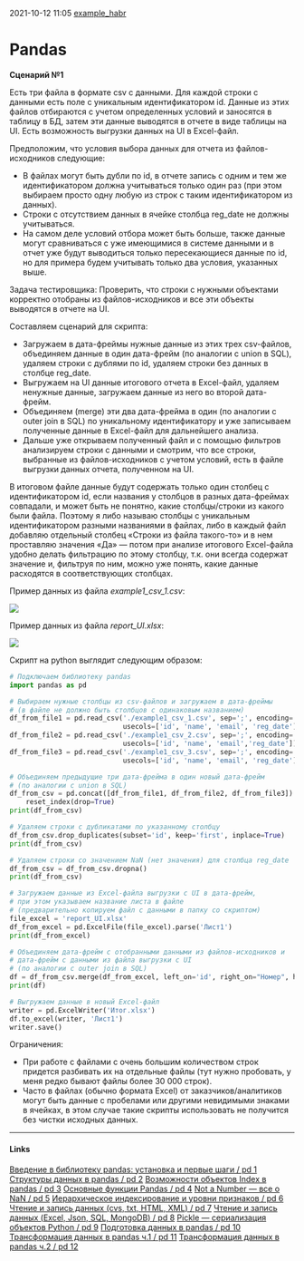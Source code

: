 2021-10-12 11:05
[example_habr](https://habr.com/ru/post/486756/)
# Pandas
**Сценарий №1**  
  
Есть три файла в формате csv с данными. Для каждой строки с данными есть поле с уникальным идентификатором id. Данные из этих файлов отбираются с учетом определенных условий и заносятся в таблицу в БД, затем эти данные выводятся в отчете в виде таблицы на UI. Есть возможность выгрузки данных на UI в Excel-файл.  
  
Предположим, что условия выбора данных для отчета из файлов-исходников следующие:  
  

-   В файлах могут быть дубли по id, в отчете запись с одним и тем же идентификатором должна учитываться только один раз (при этом выбираем просто одну любую из строк с таким идентификатором из данных).
-   Строки с отсутствием данных в ячейке столбца reg_date не должны учитываться.
-   На самом деле условий отбора может быть больше, также данные могут сравниваться с уже имеющимися в системе данными и в отчет уже будут выводиться только пересекающиеся данные по id, но для примера будем учитывать только два условия, указанных выше.

  
Задача тестировщика: Проверить, что строки с нужными объектами корректно отобраны из файлов-исходников и все эти объекты выводятся в отчете на UI.  
  
Составляем сценарий для скрипта:  
  

-   Загружаем в дата-фреймы нужные данные из этих трех csv-файлов, объединяем данные в один дата-фрейм (по аналогии с union в SQL), удаляем строки с дублями по id, удаляем строки без данных в столбце reg_date.
-   Выгружаем на UI данные итогового отчета в Excel-файл, удаляем ненужные данные, загружаем данные из него во второй дата-фрейм.
-   Объединяем (merge) эти два дата-фрейма в один (по аналогии с outer join в SQL) по уникальному идентификатору и уже записываем полученные данные в Excel-файл для дальнейшего анализа.
-   Дальше уже открываем полученный файл и с помощью фильтров анализируем строки с данными и смотрим, что все строки, выбранные из файлов-исходников с учетом условий, есть в файле выгрузки данных отчета, полученном на UI.

  
В итоговом файле данные будут содержать только один столбец с идентификатором id, если названия у столбцов в разных дата-фреймах совпадали, и может быть не понятно, какие столбцы/строки из какого были файла. Поэтому я либо называю столбцы с уникальным идентификатором разными названиями в файлах, либо в каждый файл добавляю отдельный столбец «Строки из файла такого-то» и в нем проставляю значения «Да» — потом при анализе итогового Excel-файла удобно делать фильтрацию по этому столбцу, т.к. они всегда содержат значение и, фильтруя по ним, можно уже понять, какие данные расходятся в соответствующих столбцах.  
  
Пример данных из файла _example1_csv_1.csv_:  
  
![](https://habrastorage.org/r/w1560/webt/of/5j/_u/of5j_us3u07uset3ljspbbwtrr4.png)  
  
Пример данных из файла _report_UI.xlsx_:  
  
![](https://habrastorage.org/r/w1560/webt/uh/xy/1s/uhxy1sygvioxbbhlksppdpsar_e.png)  
  
Скрипт на python выглядит следующим образом:  
  

```py
# Подключаем библиотеку pandas
import pandas as pd

# Выбираем нужные столбцы из csv-файлов и загружаем в дата-фреймы
# (в файле не должно быть столбцов с одинаковым названием)
df_from_file1 = pd.read_csv('./example1_csv_1.csv', sep=';', encoding='utf-8',
                            usecols=['id', 'name', 'email', 'reg_date'])
df_from_file2 = pd.read_csv('./example1_csv_2.csv', sep=';', encoding='utf-8',
                            usecols=['id', 'name', 'email','reg_date'])
df_from_file3 = pd.read_csv('./example1_csv_3.csv', sep=';', encoding='utf-8',
                            usecols=['id', 'name', 'email', 'reg_date'])

# Объединяем предыдущие три дата-фрейма в один новый дата-фрейм 
# (по аналогии с union в SQL)
df_from_csv = pd.concat([df_from_file1, df_from_file2, df_from_file3]).\
    reset_index(drop=True)
print(df_from_csv)

# Удаляем строки с дубликатами по указанному столбцу
df_from_csv.drop_duplicates(subset='id', keep='first', inplace=True)
print(df_from_csv)

# Удаляем строки со значением NaN (нет значения) для столбца reg_date
df_from_csv = df_from_csv.dropna()
print(df_from_csv)

# Загружаем данные из Excel-файла выгрузки с UI в дата-фрейм,
# при этом указываем название листа в файле
# (предварительно копируем файл с данными в папку со скриптом)
file_excel = 'report_UI.xlsx'
df_from_excel = pd.ExcelFile(file_excel).parse('Лист1')
print(df_from_excel)

# Объединяем дата-фрейм с отобранными данными из файлов-исходников и
# дата-фрейм с данными из файла выгрузки с UI
# (по аналогии с outer join в SQL)
df = df_from_csv.merge(df_from_excel, left_on='id', right_on="Номер", how='outer')
print(df)

# Выгружаем данные в новый Excel-файл
writer = pd.ExcelWriter('Итог.xlsx')
df.to_excel(writer, 'Лист1')
writer.save()
```

  
Ограничения:  
  

-   При работе с файлами с очень большим количеством строк придется разбивать их на отдельные файлы (тут нужно пробовать, у меня редко бывают файлы более 30 000 строк).
-   Часто в файлах (обычно формата Excel) от заказчиков/аналитиков могут быть данные с пробелами или другими невидимыми знаками в ячейках, в этом случае такие скрипты использовать не получится без чистки исходных данных.
_____________
#### Links
 [Введение в библиотеку pandas: установка и первые шаги / pd 1](https://pythonru.com/biblioteki/vvedenie-v-biblioteku-pandas-ustanovka-i-pervye-shagi "Введение в библиотеку pandas: установка и первые шаги / pd 1")
 [Структуры данных в pandas / pd 2](https://pythonru.com/biblioteki/struktury-dannyh-v-pandas "Структуры данных в pandas / pd 2")
 [Возможности объектов Index в pandas / pd 3](https://pythonru.com/biblioteki/vozmozhnosti-obektov-index-v-pandas-pd-3 "Возможности объектов Index в pandas / pd 3")
 [Основные функции Pandas / pd 4](https://pythonru.com/biblioteki/osnovnye-funkcii-pandas-pd-4 "Основные функции Pandas / pd 4")
 [Not a Number — все о NaN / pd 5](https://pythonru.com/biblioteki/not-a-number-vse-o-nan-pd-5 "Not a Number — все о NaN / pd 5")
 [Иерархическое индексирование и уровни признаков / pd 6](https://pythonru.com/biblioteki/ierarhicheskoe-indeksirovanie-i-urovni-priznakov-pd-6 "Иерархическое индексирование и уровни признаков / pd 6")
 [Чтение и запись данных (cvs, txt, HTML, XML) / pd 7](https://pythonru.com/biblioteki/chtenie-i-zapis-dannyh-cvs-txt-html-xml-pd-7 "Чтение и запись данных (cvs, txt, HTML, XML) / pd 7")
 [Чтение и запись данных (Excel, Json, SQL, MongoDB) / pd 8](https://pythonru.com/biblioteki/chtenie-i-zapis-dannyh-excel-json-sql-mongodb-pd-8 "Чтение и запись данных (Excel, Json, SQL, MongoDB) / pd 8")
 [Pickle — сериализация объектов Python / pd 9](https://pythonru.com/biblioteki/pickle-serializacija-obektov-python-pd-9 "Pickle — сериализация объектов Python / pd 9")
 [Подготовка данных в pandas / pd 10](https://pythonru.com/biblioteki/podgotovka-dannyh-v-pandas-pd-10 "Подготовка данных в pandas / pd 10")
 [Трансформация данных в pandas ч.1 / pd 11](https://pythonru.com/biblioteki/transformacija-dannyh-v-pandas-ch-1-pd-11 "Трансформация данных в pandas ч.1 / pd 11")
 [Трансформация данных в pandas ч.2 / pd 12](https://pythonru.com/biblioteki/transformacija-dannyh-v-pandas-ch-2-pd-12 "Трансформация данных в pandas ч.2 / pd 12")
